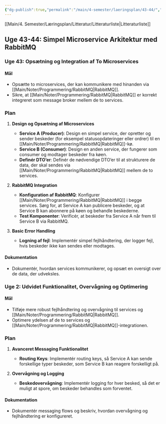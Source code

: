 ```yaml
---
{"dg-publish":true,"permalink":"/main/4-semester/laeringsplan/43-44/","created":"2024-10-30T08:48:16.353+01:00"}
---
```


[[Main/4. Semester/Læringsplan/Litteratur/Litteraturliste\|Litteraturliste]]
## Uge 43-44: Simpel Microservice Arkitektur med RabbitMQ

### Uge 43: Opsætning og Integration af To Microservices

#### Mål

- Opsætte to microservices, der kan kommunikere med hinanden via [[Main/Noter/Programmering/RabbitMQ\|RabbitMQ]].
- Sikre, at [[Main/Noter/Programmering/RabbitMQ\|RabbitMQ]] er korrekt integreret som message broker mellem de to services.

### Plan

1. **Design og Opsætning af Microservices**
    
    - **Service A (Producer)**: Design en simpel service, der opretter og sender beskeder (for eksempel statusopdateringer eller ordrer) til en [[Main/Noter/Programmering/RabbitMQ\|RabbitMQ]]-kø.
    - **Service B (Consumer)**: Design en anden service, der fungerer som consumer og modtager beskeder fra køen.
    - **Definér DTO’er**: Definér de nødvendige DTO’er til at strukturere de data, der skal sendes via [[Main/Noter/Programmering/RabbitMQ\|RabbitMQ]] mellem de to services.
2. **RabbitMQ Integration**
    
    - **Konfiguration af RabbitMQ**: Konfigurer [[Main/Noter/Programmering/RabbitMQ\|RabbitMQ]] i begge services. Sørg for, at Service A kan publicere beskeder, og at Service B kan abonnere på køen og behandle beskederne.
    - **Test Komponenter**: Verificér, at beskeder fra Service A når frem til Service B via RabbitMQ.
3. **Basic Error Handling**
    
    - **Logning af fejl**: Implementér simpel fejlhåndtering, der logger fejl, hvis beskeder ikke kan sendes eller modtages.

#### Dokumentation

- Dokumentér, hvordan services kommunikerer, og opsæt en oversigt over de data, der udveksles.

### Uge 2: Udvidet Funktionalitet, Overvågning og Optimering

#### Mål

- Tilføje mere robust fejlhåndtering og overvågning til services og [[Main/Noter/Programmering/RabbitMQ\|RabbitMQ]].
- Optimere ydelsen af de to services og [[Main/Noter/Programmering/RabbitMQ\|RabbitMQ]]-integrationen.

### Plan

1. **Avanceret Messaging Funktionalitet**
    
    - **Routing Keys**: Implementér routing keys, så Service A kan sende forskellige typer beskeder, som Service B kan reagere forskelligt på.
2. **Overvågning og Logging**
    
    - **Beskedovervågning**: Implementér logging for hver besked, så det er muligt at spore, om beskeder behandles som forventet.

#### Dokumentation

- Dokumentér messaging flows og beskriv, hvordan overvågning og fejlhåndtering er konfigureret.